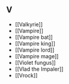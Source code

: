 ## V


- [[Valkyrie]]
- [[Vampire]]
- [[Vampire bat]]
- [[Vampire king]]
- [[Vampire lord]]
- [[Vampire mage]]
- [[Violet fungus]]
- [[Vlad the Impaler]]
- [[Vrock]]
